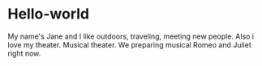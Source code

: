 # Hello-world


My name's Jane and I like outdoors, traveling, meeting new people.
Also i love my theater. Musical theater. We preparing musical Romeo and Juliet right now.
